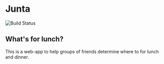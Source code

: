 Junta
=====

![Build Status](https://travis-ci.com/ryanfreckleton/junta.svg?branch=master)

What's for lunch?
-----------------

This is a web-app to help groups of friends determine where to for lunch and dinner.
